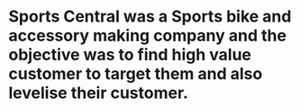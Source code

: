 # Sports Central was a Sports bike and accessory making company and the objective was to find high value customer to target them and also levelise their customer.
